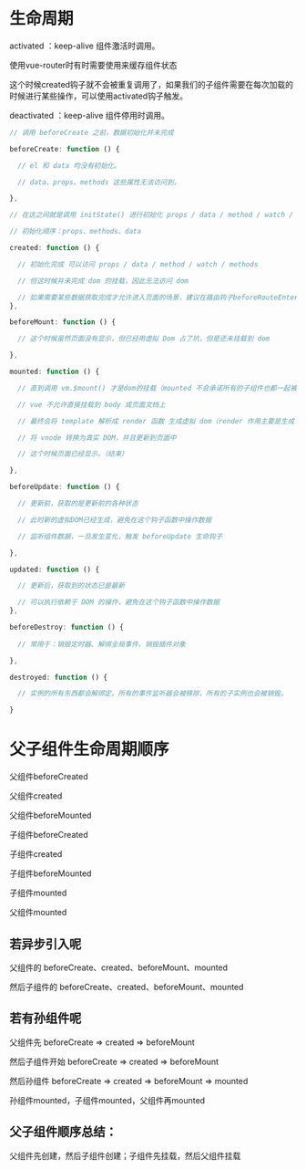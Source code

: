 # 生命周期


activated ：keep-alive 组件激活时调用。

使用vue-router时有时需要使用<keep-alive></keep-alive>来缓存组件状态

这个时候created钩子就不会被重复调用了，如果我们的子组件需要在每次加载的时候进行某些操作，可以使用activated钩子触发。

deactivated ：keep-alive 组件停用时调用。


```js
// 调用 beforeCreate 之前，数据初始化并未完成

beforeCreate: function () {

  // el 和 data 均没有初始化。

  // data、props、methods 这些属性无法访问到，

},

// 在这之间就是调用 initState() 进行初始化 props / data / method / watch / methods

// 初始化顺序：props、methods、data

created: function () {

  // 初始化完成 可以访问 props / data / method / watch / methods

  // 但这时候并未完成 dom 的挂载，因此无法访问 dom

  // 如果需要某些数据获取完成才允许进入页面的场景，建议在路由钩子beforeRouteEnter中实现
},

beforeMount: function () {

  // 这个时候虽然页面没有显示，但已经用虚拟 Dom 占了坑，但是还未挂载到 dom  

},

mounted: function () {

  // 直到调用 vm.$mount() 才是dom的挂载（mounted 不会承诺所有的子组件也都一起被挂载 nextTick） 

  // vue 不允许直接挂载到 body 或页面文档上

  // 最终会将 template 解析成 render 函数 生成虚拟 dom（render 作用主要是生成 虚拟 dom）

  // 将 vnode 转换为真实 DOM，并且更新到页面中

  // 这个时候页面已经显示。（结束）

},

beforeUpdate: function () {

  // 更新前，获取的是更新前的各种状态

  // 此时新的虚拟DOM已经生成，避免在这个钩子函数中操作数据

  // 监听组件数据，一旦发生变化，触发 beforeUpdate 生命钩子

},

updated: function () {

  // 更新后，获取到的状态已是最新

  // 可以执行依赖于 DOM 的操作，避免在这个钩子函数中操作数据
},

beforeDestroy: function () {
  
  // 常用于：销毁定时器、解绑全局事件、销毁插件对象

},

destroyed: function () {

  // 实例的所有东西都会解绑定，所有的事件监听器会被移除，所有的子实例也会被销毁。

}
```

# 父子组件生命周期顺序

父组件beforeCreated

父组件created

父组件beforeMounted

子组件beforeCreated

子组件created

子组件beforeMounted

子组件mounted

父组件mounted


## 若异步引入呢

父组件的 beforeCreate、created、beforeMount、mounted

然后子组件的 beforeCreate、created、beforeMount、mounted


## 若有孙组件呢

父组件先 beforeCreate => created => beforeMount

然后子组件开始 beforeCreate => created => beforeMount

然后孙组件 beforeCreate => created => beforeMount => mounted

孙组件mounted，子组件mounted，父组件再mounted


## 父子组件顺序总结：

父组件先创建，然后子组件创建；子组件先挂载，然后父组件挂载
